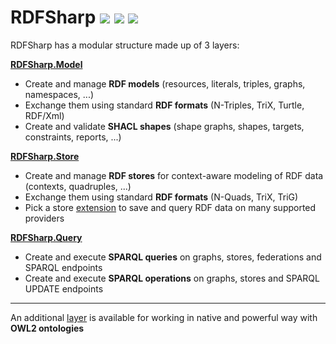 # RDFSharp <a href="https://github.com/mdesalvo/RDFSharp/releases"><img src="https://img.shields.io/nuget/v/RDFSharp?style=flat-square&color=abcdef&logo=nuget&label=version"/></a> <a href="https://www.nuget.org/packages/RDFSharp"><img src="https://img.shields.io/nuget/dt/RDFSharp?style=flat-square&color=abcdef&logo=nuget&label=downloads"/></a> <a href="https://app.codecov.io/gh/mdesalvo/RDFSharp"><img src="https://img.shields.io/codecov/c/github/mdesalvo/RDFSharp?style=flat-square&color=04aa6d&logo=codecov&label=coverage"/></a>

RDFSharp has a modular structure made up of 3 layers: 

<b><a href="https://github.com/mdesalvo/RDFSharp/releases/download/v3.11.0/RDFSharp.Model-3.11.0.pdf">RDFSharp.Model</a></b>
<ul>
    <li>Create and manage <b>RDF models</b> (resources, literals, triples, graphs, namespaces, ...)</li>
    <li>Exchange them using standard <b>RDF formats</b> (N-Triples, TriX, Turtle, RDF/Xml)</li>
    <li>Create and validate <b>SHACL shapes</b> (shape graphs, shapes, targets, constraints, reports, ...)</b></li>
</ul>

<b><a href="https://github.com/mdesalvo/RDFSharp/releases/download/v3.11.0/RDFSharp.Store-3.11.0.pdf">RDFSharp.Store</a></b>
<ul>
    <li>Create and manage <b>RDF stores</b> for context-aware modeling of RDF data (contexts, quadruples, ...)</li>
    <li>Exchange them using standard <b>RDF formats</b> (N-Quads, TriX, TriG)</li>
    <li>Pick a store <a href="https://github.com/mdesalvo/RDFSharp.Extensions">extension</a> to save and query RDF data on many supported providers</li>
</ul>

<b><a href="https://github.com/mdesalvo/RDFSharp/releases/download/v3.11.0/RDFSharp.Query-3.11.0.pdf">RDFSharp.Query</a></b>
<ul>
    <li>Create and execute <b>SPARQL queries</b> on graphs, stores, federations and SPARQL endpoints</li>
    <li>Create and execute <b>SPARQL operations</b> on graphs, stores and SPARQL UPDATE endpoints</li>
</ul>

<hr/>
An additional <a href="https://github.com/mdesalvo/OWLSharp">layer</a> is available for working in native and powerful way with <b>OWL2 ontologies</b>
